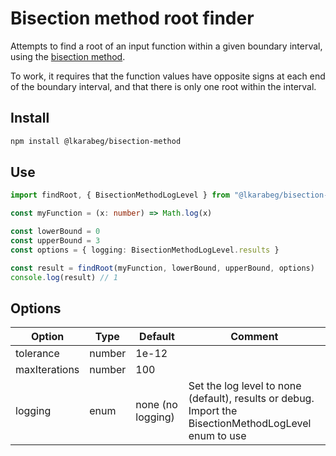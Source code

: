 # Bisection method root finder

Attempts to find a root of an input function within a given boundary interval, using the 
[bisection method](https://en.wikipedia.org/wiki/Bisection_method).

To work, it requires that the function values have opposite signs at each end of the boundary
interval, and that there is only one root within the interval.

## Install

````sh
npm install @lkarabeg/bisection-method
````

## Use

````typescript
import findRoot, { BisectionMethodLogLevel } from "@lkarabeg/bisection-method"

const myFunction = (x: number) => Math.log(x)

const lowerBound = 0
const upperBound = 3
const options = { logging: BisectionMethodLogLevel.results }

const result = findRoot(myFunction, lowerBound, upperBound, options)
console.log(result) // 1
````
## Options

| Option        | Type   | Default           | Comment                                                                                                    |
|---------------|--------|-------------------|------------------------------------------------------------------------------------------------------------|
| tolerance     | number | 1e-12             |                                                                                                            |
| maxIterations | number | 100               |                                                                                                            |
| logging       | enum   | none (no logging) | Set the log level to none (default), results or debug. <br/>Import the BisectionMethodLogLevel enum to use |


